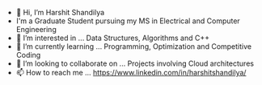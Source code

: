 - 👋 Hi, I’m Harshit Shandilya
- I'm a Graduate Student pursuing my MS in Electrical and Computer Engineering
- 👀 I’m interested in ... Data Structures, Algorithms and C++
- 🌱 I’m currently learning ... Programming, Optimization and Competitive Coding
- 💞️ I’m looking to collaborate on ... Projects involving Cloud architectures
- 📫 How to reach me ... https://www.linkedin.com/in/harshitshandilya/
